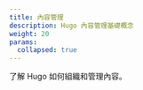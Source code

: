 ```yaml
---
title: 內容管理
description: Hugo 內容管理基礎概念
weight: 20
params:
  collapsed: true
---
```


了解 Hugo 如何組織和管理內容。
